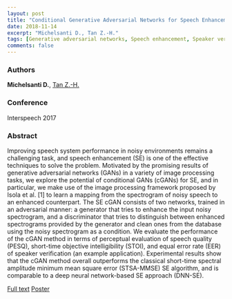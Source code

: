```yaml
---
layout: post
title: "Conditional Generative Adversarial Networks for Speech Enhancement and Noise-Robust Speaker Verification"
date: 2018-11-14
excerpt: "Michelsanti D., Tan Z.-H."
tags: [Generative adversarial networks, Speech enhancement, Speaker verification]
comments: false
---
```


### Authors

**Michelsanti D.**, [Tan Z.-H.](http://kom.aau.dk/~zt/)

### Conference

Interspeech 2017

### Abstract

Improving speech system performance in noisy environments remains a challenging task, and speech enhancement (SE) is one of the effective techniques to solve the problem. Motivated by the promising results of generative adversarial networks (GANs) in a variety of image processing tasks, we explore the potential of conditional GANs (cGANs) for SE, and in particular, we make use of the image processing framework proposed by Isola et al. [1] to learn a mapping from the spectrogram of noisy speech to an enhanced counterpart. The SE cGAN consists of two networks, trained in an adversarial manner: a generator that tries to enhance the input noisy spectrogram, and a discriminator that tries to distinguish between enhanced spectrograms provided by the generator and clean ones from the database using the noisy spectrogram as a condition. We evaluate the performance of the cGAN method in terms of perceptual evaluation of speech quality (PESQ), short-time objective intelligibility (STOI), and equal error rate (EER) of speaker verification (an example application). Experimental results show that the cGAN method overall outperforms the classical short-time spectral amplitude minimum mean square error (STSA-MMSE) SE algorithm, and is comparable to a deep neural network-based SE approach (DNN-SE).

[Full text](https://www.isca-speech.org/archive/Interspeech_2017/pdfs/1620.PDF)
[Poster](https://github.com/danmic/danmic.github.io/raw/master/assets/img/gan-se.pdf)
